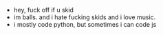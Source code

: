 - hey, fuck off if u skid
- im balls. and i hate fucking skids and i love music.
- i mostly code python, but sometimes i can code js
